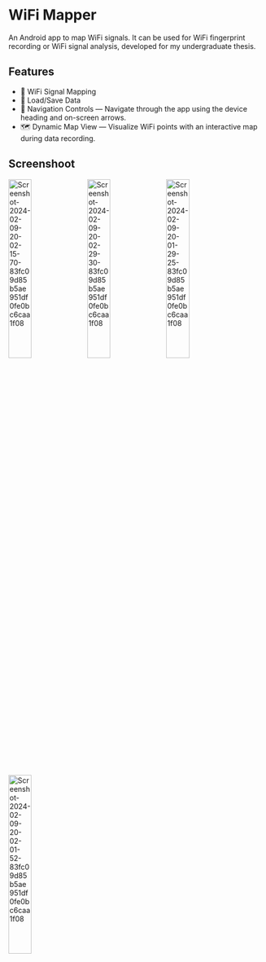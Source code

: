 # WiFi Mapper
An Android app to map WiFi signals. It can be used for WiFi fingerprint recording or WiFi signal analysis, developed for my undergraduate thesis.

## Features
- 📡 WiFi Signal Mapping
- 🔄 Load/Save Data
- 🧭 Navigation Controls — Navigate through the app using the device heading and on-screen arrows.
- 🗺 Dynamic Map View — Visualize WiFi points with an interactive map during data recording.

## Screenshoot
<a href="https://ibb.co/dpTzbH3"><img src="https://i.ibb.co/QHg18xq/Screenshot-2024-02-09-20-02-15-70-83fc09d85b5ae951df0fe0bc6caa1f08.jpg" alt="Screenshot-2024-02-09-20-02-15-70-83fc09d85b5ae951df0fe0bc6caa1f08" border="0" style="width: 30%;"></a>
<a href="https://ibb.co/PTzNhRY"><img src="https://i.ibb.co/8z405JB/Screenshot-2024-02-09-20-02-29-30-83fc09d85b5ae951df0fe0bc6caa1f08.jpg" alt="Screenshot-2024-02-09-20-02-29-30-83fc09d85b5ae951df0fe0bc6caa1f08" border="0" style="width: 30%;"></a>
<a href="https://ibb.co/pKNbcZt"><img src="https://i.ibb.co/z2CQpby/Screenshot-2024-02-09-20-01-29-25-83fc09d85b5ae951df0fe0bc6caa1f08.jpg" alt="Screenshot-2024-02-09-20-01-29-25-83fc09d85b5ae951df0fe0bc6caa1f08" border="0" style="width: 30%;"></a>
<a href="https://ibb.co/bH1tkJf"><img src="https://i.ibb.co/PTxkdQS/Screenshot-2024-02-09-20-02-01-52-83fc09d85b5ae951df0fe0bc6caa1f08.jpg" alt="Screenshot-2024-02-09-20-02-01-52-83fc09d85b5ae951df0fe0bc6caa1f08" border="0" style="width: 30%;"></a>
